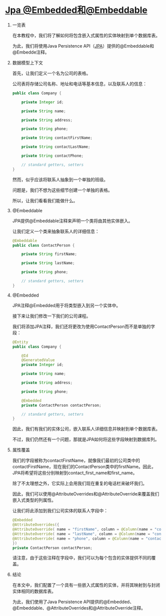 # [Jpa @Embedded和@Embeddable](https://www.baeldung.com/jpa-embedded-embeddable)

1. 一览表

    在本教程中，我们将了解如何将包含嵌入式属性的实体映射到单个数据库表。

    为此，我们将使用Java Persistence API（[JPA](https://www.baeldung.com/jpa-hibernate-difference)）提供的@Embeddable和@Embedde注释。

2. 数据模型上下文

    首先，让我们定义一个名为公司的表格。

    公司表将存储公司名称、地址和电话等基本信息，以及联系人的信息：

    ```java
    public class Company {

        private Integer id;

        private String name;

        private String address;

        private String phone;

        private String contactFirstName;

        private String contactLastName;

        private String contactPhone;

        // standard getters, setters
    }
    ```

    然而，似乎应该将联系人抽象到一个单独的班级。

    问题是，我们不想为这些细节创建一个单独的表格。

    所以，让我们看看我们能做什么。

3. @Embeddable

    JPA提供@Embeddable注释来声明一个类将由其他实体嵌入。

    让我们定义一个类来抽象联系人的详细信息：

    ```java
    @Embeddable
    public class ContactPerson {

        private String firstName;

        private String lastName;

        private String phone;

        // standard getters, setters
    }
    ```

4. @Embedded

    JPA注释@Embedded用于将类型嵌入到另一个实体中。

    接下来让我们修改一下我们的公司课程。

    我们将添加JPA注释，我们还将更改为使用ContactPerson而不是单独的字段：

    ```java
    @Entity
    public class Company {

        @Id
        @GeneratedValue
        private Integer id;

        private String name;

        private String address;

        private String phone;

        @Embedded
        private ContactPerson contactPerson;

        // standard getters, setters
    }
    ```

    因此，我们有我们的实体公司，嵌入联系人详细信息并映射到单个数据库表。

    不过，我们仍然还有一个问题，那就是JPA如何将这些字段映射到数据库列。

5. 属性覆盖

    我们的字段被称为contactFirstName，就像我们最初的公司类中的contactFirstName，现在我们的ContactPerson类中的firstName。因此，JPA将希望将这些分别映射到contact_first_name和first_name。

    除了不太理想之外，它实际上会用我们现在重复的电话栏来破坏我们。

    因此，我们可以使用@AttributeOverrides和@AttributeOverride来覆盖我们嵌入式类型的列属性。

    让我们将此添加到我们公司实体的联系人字段中：

    ```java
    @Embedded
    @AttributeOverrides({
    @AttributeOverride( name = "firstName", column = @Column(name = "contact_first_name")),
    @AttributeOverride( name = "lastName", column = @Column(name = "contact_last_name")),
    @AttributeOverride( name = "phone", column = @Column(name = "contact_phone"))
    })
    private ContactPerson contactPerson;
    ```

    请注意，由于这些注释在字段中，我们可以为每个包含的实体提供不同的覆盖。

6. 结论

    在本文中，我们配置了一个具有一些嵌入式属性的实体，并将其映射到与封闭实体相同的数据库表。

    为此，我们使用了Java Persistence API提供的@Embedded、@Embeddable、@AttributeOverrides和@AttributeOverride注释。
